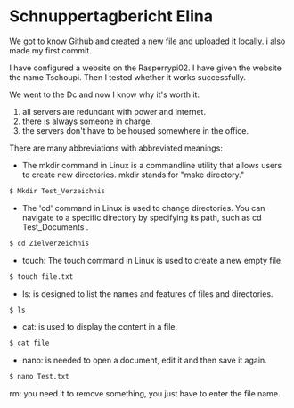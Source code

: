 # Schnuppertagbericht Elina

We got to know Github and created a new file and uploaded it locally. i also made my first commit.

I have configured a website on the Rasperrypi02. I have given the website the name Tschoupi. Then I tested whether it works successfully.

We went to the Dc and now I know why it's worth it: 
1. all servers are redundant with power and internet.
2. there is always someone in charge.
3. the servers don't have to be housed somewhere in the office.  

There are many abbreviations with abbreviated meanings:

- The mkdir command in Linux is a commandline utility that allows users to create new directories. mkdir stands for "make directory." 
```bash
$ Mkdir Test_Verzeichnis
```

- The 'cd' command in Linux is used to change directories. You can navigate to a specific directory by specifying its path, such as cd Test_Documents .
```bash
$ cd Zielverzeichnis
```
-  touch: The touch command in Linux is used to create a new empty file.
```bash
$ touch file.txt
```
- ls: is designed to list the names and features of files and directories.
```bash
$ ls
```
- cat: is used to display the content in a file.
```bash
$ cat file 
```
- nano: is needed to open a document, edit it and then save it again. 
```bash
$ nano Test.txt
```
rm: you need it to remove something, you just have to enter the file name.



